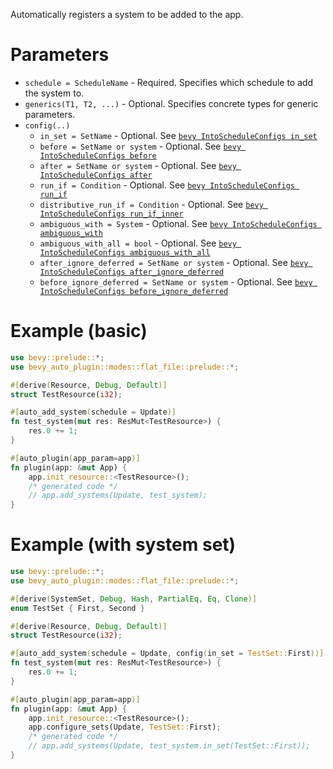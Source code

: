 Automatically registers a system to be added to the app.

# Parameters
- `schedule = ScheduleName` - Required. Specifies which schedule to add the system to.
- `generics(T1, T2, ...)` - Optional. Specifies concrete types for generic parameters.
- `config(..)`
    - `in_set = SetName` - Optional. See [`bevy IntoScheduleConfigs in_set`](https://docs.rs/bevy/0.16.1/bevy/prelude/trait.IntoScheduleConfigs.html#method.in_set)
    - `before = SetName or system` - Optional. See [`bevy IntoScheduleConfigs before`](https://docs.rs/bevy/0.16.1/bevy/prelude/trait.IntoScheduleConfigs.html#method.before)
    - `after = SetName or system` - Optional. See [`bevy IntoScheduleConfigs after`](https://docs.rs/bevy/0.16.1/bevy/prelude/trait.IntoScheduleConfigs.html#method.after)
    - `run_if = Condition` - Optional. See [`bevy IntoScheduleConfigs run_if`](https://docs.rs/bevy/0.16.1/bevy/prelude/trait.IntoScheduleConfigs.html#method.run_if)
    - `distributive_run_if = Condition` - Optional. See [`bevy IntoScheduleConfigs run_if_inner`](https://docs.rs/bevy/0.16.1/bevy/prelude/trait.IntoScheduleConfigs.html#method.run_if_inner)
    - `ambiguous_with = System` - Optional. See [`bevy IntoScheduleConfigs ambiguous_with`](https://docs.rs/bevy/0.16.1/bevy/prelude/trait.IntoScheduleConfigs.html#method.ambiguous_with)
    - `ambiguous_with_all = bool` - Optional. See [`bevy IntoScheduleConfigs ambiguous_with_all`](https://docs.rs/bevy/0.16.1/bevy/prelude/trait.IntoScheduleConfigs.html#method.ambiguous_with_all)
    - `after_ignore_deferred = SetName or system` - Optional. See [`bevy IntoScheduleConfigs after_ignore_deferred`](https://docs.rs/bevy/0.16.1/bevy/prelude/trait.IntoScheduleConfigs.html#method.after_ignore_deferred)
    - `before_ignore_deferred = SetName or system` - Optional. See [`bevy IntoScheduleConfigs before_ignore_deferred`](https://docs.rs/bevy/0.16.1/bevy/prelude/trait.IntoScheduleConfigs.html#method.before_ignore_deferred)

# Example (basic)
```rust
use bevy::prelude::*;
use bevy_auto_plugin::modes::flat_file::prelude::*;

#[derive(Resource, Debug, Default)]
struct TestResource(i32);

#[auto_add_system(schedule = Update)]
fn test_system(mut res: ResMut<TestResource>) {
    res.0 += 1;
}

#[auto_plugin(app_param=app)]
fn plugin(app: &mut App) {
    app.init_resource::<TestResource>();
    /* generated code */
    // app.add_systems(Update, test_system);
}
```

# Example (with system set)
```rust
use bevy::prelude::*;
use bevy_auto_plugin::modes::flat_file::prelude::*;

#[derive(SystemSet, Debug, Hash, PartialEq, Eq, Clone)]
enum TestSet { First, Second }

#[derive(Resource, Debug, Default)]
struct TestResource(i32);

#[auto_add_system(schedule = Update, config(in_set = TestSet::First))]
fn test_system(mut res: ResMut<TestResource>) {
    res.0 += 1;
}

#[auto_plugin(app_param=app)]
fn plugin(app: &mut App) {
    app.init_resource::<TestResource>();
    app.configure_sets(Update, TestSet::First);
    /* generated code */
    // app.add_systems(Update, test_system.in_set(TestSet::First));
}
```